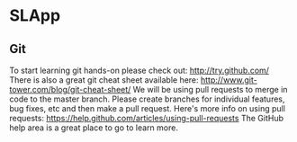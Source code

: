 SLApp
=====

## Git
To start learning git hands-on please check out: 
http://try.github.com/
There is also a great git cheat sheet available here: 
http://www.git-tower.com/blog/git-cheat-sheet/
We will be using pull requests to merge in code to the master branch.
Please create branches for individual features, bug fixes, etc and 
then make a pull request. Here's more info on using pull requests:
https://help.github.com/articles/using-pull-requests
The GitHub help area is a great place to go to learn more. 
